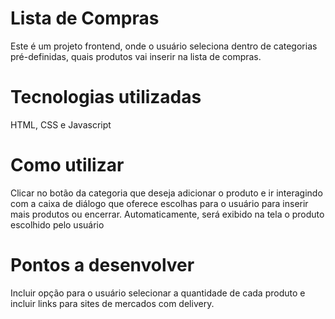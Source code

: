 <h1>Lista de Compras</h1>
  <hl>
  <p>Este é um projeto frontend, onde o usuário seleciona dentro de categorias pré-definidas, quais produtos vai inserir na lista de compras.</p>
  <hl>
<h1>Tecnologias utilizadas</h1>
  <p>HTML, CSS e Javascript</p>
  <hl>
    <h1>Como utilizar</h1>
    <p>Clicar no botão da categoria que deseja adicionar o produto e ir interagindo com a caixa de diálogo que oferece escolhas para o usuário para inserir mais produtos ou encerrar. 
      Automaticamente, será exibido na tela o produto escolhido pelo usuário</p> 
    <hl>
      <h1>Pontos a desenvolver</h1>
      <p>Incluir opção para o usuário selecionar a quantidade de cada produto e incluir links para sites de mercados com delivery.</p>
